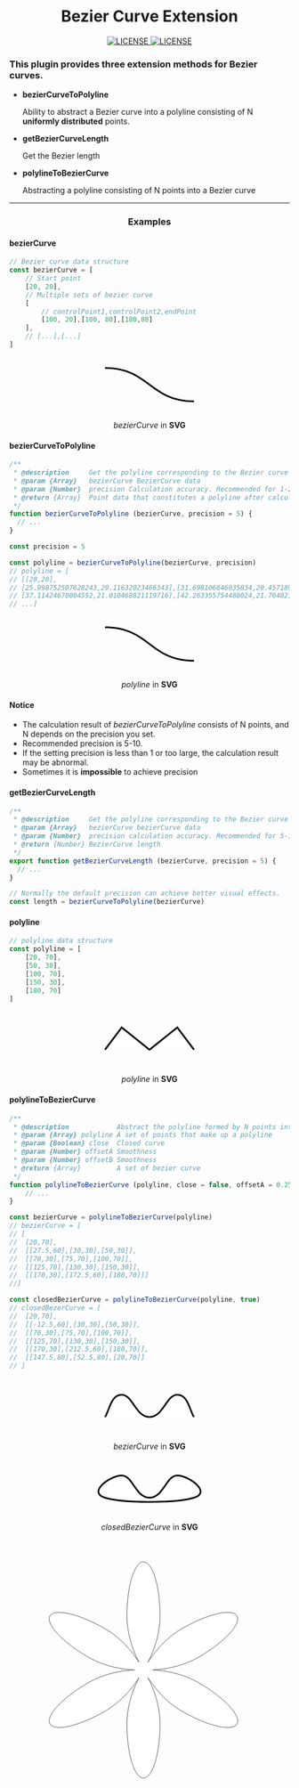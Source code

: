 <h1 align="center">Bezier Curve Extension</h1>

<p align="center">
    <a href="https://github.com/jiaming743/BezierCurve/blob/master/LICENSE"><img src="https://img.shields.io/github/license/jiaming743/bezierCurve.svg" alt="LICENSE" /> </a>
    <a href="https://www.npmjs.com/package/@jiaminghi/bezier-curve"><img src="https://img.shields.io/npm/v/@jiaminghi/bezier-curve.svg" alt="LICENSE" /> </a>
</p>

### This plugin provides three extension methods for Bezier curves.

* **bezierCurveToPolyline**

  Ability to abstract a Bezier curve into a polyline consisting of N **uniformly distributed** points.

* **getBezierCurveLength**

  Get the Bezier length

* **polylineToBezierCurve**

  Abstracting a polyline consisting of N points into a Bezier curve

****

<h3 align="center">Examples</h3>

#### bezierCurve

```javascript
// Bezier curve data structure
const bezierCurve = [
    // Start point
	[20, 20],
    // Multiple sets of bezier curve
    [
        // controlPoint1,controlPoint2,endPoint
        [100, 20],[100, 80],[180,80]
    ],
    // [...],[...]
]
```

<p align="center">
    <svg x="0px" y="0px" width="200px" height="100px" viewBox="0 0 200 100">
		<path fill="#FFFFFF" stroke="#000000" stroke-width="3" d="M20, 20 C100, 20 ,100, 80 ,180,80"/>
	</svg>
</p>

<p align="center"><i>bezierCurve</i> in <b>SVG</b></p>

#### bezierCurveToPolyline

```javascript
/**
 * @description     Get the polyline corresponding to the Bezier curve
 * @param {Array}   bezierCurve BezierCurve data
 * @param {Number}  precision Calculation accuracy. Recommended for 1-20. Default = 5
 * @return {Array}  Point data that constitutes a polyline after calculation
 */
function bezierCurveToPolyline (bezierCurve, precision = 5) {
  // ...
}

const precision = 5

const polyline = bezierCurveToPolyline(bezierCurve, precision)
// polyline = [
// [[20,20],
// [25.998752507628243,20.11632023466343],[31.698106846035834,20.457189096242345],
// [37.11424670004552,21.010468821119716],[42.263355754480024,21.764021645678454],
// ...]
```

<p align="center">
    <svg x="0px" y="0px" width="200px" height="100px" viewBox="0 0 200 100">
		<polyline stroke="#000000" stroke-width="3" fill="#FFFFFF"
                  points="20,20 25.998752507628243,20.11632023466343 31.698106846035834,20.457189096242345 37.11424670004552,21.010468821119716 42.263355754480024,21.764021645678454 47.16161769416207,22.705709806301524 51.82521620391443,23.82339553937187 56.27033496855981,25.10494108127244 60.51315767292099,26.538208668386183 64.56986800182067,28.11106053709604 68.4566496400816,29.811358923784958 72.18968627252652,31.62696606483589 75.78516158397815,33.54574419663177 79.25925925925928,35.55555555555556 82.62816298319257,37.64426237799019 85.90805644060082,39.79972690031862 89.11512331630674,42.009811358923784 92.26554729513309,44.26237799018864 95.37551206190261,46.545289030496136 98.461201301438,48.8464067162292 101.538798698562,51.15359328377079 104.6244879380974,53.454710969503864 107.73445270486692,55.73762200981136 110.88487668369325,57.990188641076216 114.09194355939918,60.20027309968138 117.37183701680742,62.3557376220098 120.74074074074073,64.44444444444446 124.21483841602185,66.45425580336823 127.8103137274735,68.37303393516412 131.5433503599184,70.18864107621505 135.43013199817932,71.88893946290396 139.48684232707902,73.46179133161382 143.72966503144016,74.89505891872756 148.1747837960856,76.17660446062813 152.83838230583794,77.29429019369849 157.73664424551995,78.23597835432155 162.88575329995447,78.98953117888028 168.30189315396416,79.54281090375764 174.00124749237176,79.88367976533658 180,80"
		/>
	</svg>
</p>

<p align="center"><i>polyline</i> in <b>SVG</b></p>

#### Notice

* The calculation result of *bezierCurveToPolyline* consists of N points, and N depends on the precision you set.
* Recommended precision is 5-10.
* If the setting precision is less than 1 or too large, the calculation result may be abnormal.
* Sometimes it is **impossible** to achieve precision



#### getBezierCurveLength

```js
/**
 * @description     Get the polyline corresponding to the Bezier curve
 * @param {Array}   bezierCurve bezierCurve data
 * @param {Number}  precision calculation accuracy. Recommended for 5-10. Default = 5
 * @return {Number} BezierCurve length
 */
export function getBezierCurveLength (bezierCurve, precision = 5) {
  // ...
}

// Normally the default precision can achieve better visual effects.
const length = bezierCurveToPolyline(bezierCurve)
```



#### polyline

```javascript
// polyline data structure
const polyline = [
    [20, 70],
    [50, 30],
    [100, 70],
    [150, 30],
    [180, 70]
]
```

<p align="center">
    <svg x="0px" y="0px" width="200px" height="100px" viewBox="0 0 200 100">
		<polyline stroke="#000000" stroke-width="3" fill="#FFFFFF"
                  points="20, 70, 50, 30, 100, 70, 150, 30, 180, 70"
		/>
	</svg>
</p>

<p align="center"><i>polyline</i> in <b>SVG</b></p>



#### polylineToBezierCurve

```javascript
/**
 * @description            Abstract the polyline formed by N points into a set of bezier curve
 * @param {Array} polyline A set of points that make up a polyline
 * @param {Boolean} close  Closed curve
 * @param {Number} offsetA Smoothness
 * @param {Number} offsetB Smoothness
 * @return {Array}         A set of bezier curve
 */
function polylineToBezierCurve (polyline, close = false, offsetA = 0.25, offsetB = 0.25) {
	// ...
}

const bezierCurve = polylineToBezierCurve(polyline)
// bezierCurve = [
// [
// 	[20,70],
// 	[[27.5,60],[30,30],[50,30]],
// 	[[70,30],[75,70],[100,70]],
// 	[[125,70],[130,30],[150,30]],
// 	[[170,30],[172.5,60],[180,70]]]
//]

const closedBezierCurve = polylineToBezierCurve(polyline, true)
// closedBezerCurve = [
// 	[20,70],
// 	[[-12.5,60],[30,30],[50,30]],
// 	[[70,30],[75,70],[100,70]],
// 	[[125,70],[130,30],[150,30]],
// 	[[170,30],[212.5,60],[180,70]],
// 	[[147.5,80],[52.5,80],[20,70]]
// ]
```

<p align="center">
    <svg x="0px" y="0px" width="200px" height="100px" viewBox="0 0 200 100">
		<path fill="#FFFFFF" stroke="#000000" stroke-width="3"
              d="M20, 70
                 C27.5,60 ,30,30 ,50,30
                 C70,30 ,75,70 ,100,70
                 C125,70 ,130,30 ,150,30
                 C170,30 ,172.5,60 ,180,70"
        />
	</svg>
</p>

<p align="center"><i>bezierCurve</i> in <b>SVG</b></p>

<p align="center">
    <svg x="0px" y="0px" width="200px" height="100px" viewBox="0 0 200 100">
		<path fill="#FFFFFF" stroke="#000000" stroke-width="3"
              d="M20, 70
                 C-12.5,60 ,30,30 ,50,30
                 C70,30 ,75,70 ,100,70
                 C125,70 ,130,30 ,150,30
                 C170,30 ,212.5,60 ,180,70
                 C147.5,80 ,52.5,80 ,20,70Z"
        />
	</svg>
</p>

<p align="center"><i>closedBezierCurve</i> in <b>SVG</b></p>

<div>
<?xml version="1.0" encoding="utf-8"?>
<!-- Generator: Adobe Illustrator 21.0.0, SVG Export Plug-In . SVG Version: 6.00 Build 0)  -->
<svg version="1.1" id="图层_1" xmlns="http://www.w3.org/2000/svg" xmlns:xlink="http://www.w3.org/1999/xlink" x="0px" y="0px"
	 viewBox="0 0 702 630" style="enable-background:new 0 0 702 630;" xml:space="preserve">
<style type="text/css">
	.st0{fill:#FFFFFF;stroke:#231815;stroke-miterlimit:10;}
</style>
<path class="st0" d="M473.8,358.4c-42.4-24.5-88.5-30.5-115.1-31.8c26.7-1.3,72.7-7.3,115.1-31.8c64.7-37.3,107.8-83.6,96.4-103.4
	s-73.1-5.6-137.8,31.8c-42.4,24.5-70.7,61.3-85.1,83.8c12.2-23.7,30-66.6,30-115.6c0-74.7-18.5-135.2-41.4-135.2
	c-22.8,0-41.4,60.5-41.4,135.2c0,49,17.8,91.9,30,115.6c-14.4-22.5-42.7-59.3-85.1-83.8c-64.7-37.3-126.3-51.6-137.8-31.8
	s31.7,66.1,96.4,103.4c42.4,24.5,88.5,30.5,115.1,31.8c-26.7,1.3-72.7,7.3-115.1,31.8c-64.7,37.3-107.8,83.6-96.4,103.4
	s73.1,5.6,137.8-31.8c42.4-24.5,70.7-61.3,85.1-83.8c-12.2,23.7-30,66.6-30,115.6c0,74.7,18.5,135.2,41.4,135.2
	c22.8,0,41.4-60.5,41.4-135.2c0-49-17.8-91.9-30-115.6c14.4,22.5,42.7,59.3,85.1,83.8c64.7,37.3,126.3,51.6,137.8,31.8
	S538.4,395.7,473.8,358.4z"/>
</svg>
</div>
